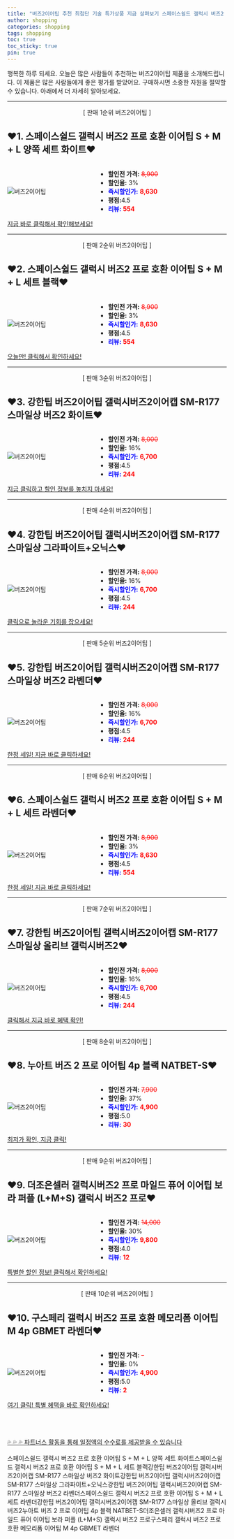 ```yaml
---
title: "버즈2이어팁 추천 최첨단 기술 특가상품 지금 살펴보기 스페이스쉴드 갤럭시 버즈2 프로 호환"
author: shopping
categories: shopping
tags: shopping
toc: true
toc_sticky: true
pin: true
---
```

행복한 하루 되세요. 오늘은 많은 사람들이 추천하는 버즈2이어팁 제품을 소개해드립니다. 이 제품은 많은 사람들에게 좋은 평가를 받았어요. 구매하시면 소중한 자원을 절약할 수 있습니다. 아래에서 더 자세히 알아보세요.

---
<p class="toplist" style="margin: 0 auto; display: block; width: fit-content;">[ 판매 1순위 버즈2이어팁 ]</p>

<h2><strong>❤️1. 스페이스쉴드 갤럭시 버즈2 프로 호환 이어팁 S + M + L 양쪽 세트 화이트❤️</strong></h2>

<div style="display: flex; align-items: center;">
    <div style="flex: 0.4;">
        <img src="https://thumbnail7.coupangcdn.com/thumbnails/remote/230x230ex/image/rs_quotation_api/lvx9e3dk/a5db65d7022f49af8be33901dea17d0f.jpg" alt="버즈2이어팁" style="max-width: 100%;">
    </div>
    <div style="flex: 0.6; margin-left: 10px;">
        <ul>
            <li><strong>할인전 가격:</strong> <del style="color: red;">8,900</del></li>
            <li><strong>할인율:</strong> 3%</li>
            <li><span style='color:blue'><strong>즉시할인가:</strong></span> <span style='color:red'><strong>8,630</strong></span></li>
            <li><strong>평점:</strong>4.5</li>
            <li><span style='color:blue'><strong>리뷰:</strong></span> <span style='color:red'><strong>554</strong></span></li>
        </ul>
    </div>
</div>
<div class="center">
    <a href="https://William4Davisa.github.io?lptag=AF9450613&subid=githubio&pageKey=7141407937&traceid=V0-153&itemId=17931434965&vendorItemId=85093632241" class="myButton">
        지금 바로 클릭해서 확인해보세요!
    </a>
</div>


---
<p class="toplist" style="margin: 0 auto; display: block; width: fit-content;">[ 판매 2순위 버즈2이어팁 ]</p>

<h2><strong>❤️2. 스페이스쉴드 갤럭시 버즈2 프로 호환 이어팁 S + M + L 세트 블랙❤️</strong></h2>

<div style="display: flex; align-items: center;">
    <div style="flex: 0.4;">
        <img src="https://thumbnail6.coupangcdn.com/thumbnails/remote/230x230ex/image/rs_quotation_api/gdxzivik/dd6d32ddbf4c48a1ab19ce6d54535c6f.jpg" alt="버즈2이어팁" style="max-width: 100%;">
    </div>
    <div style="flex: 0.6; margin-left: 10px;">
        <ul>
            <li><strong>할인전 가격:</strong> <del style="color: red;">8,900</del></li>
            <li><strong>할인율:</strong> 3%</li>
            <li><span style='color:blue'><strong>즉시할인가:</strong></span> <span style='color:red'><strong>8,630</strong></span></li>
            <li><strong>평점:</strong>4.5</li>
            <li><span style='color:blue'><strong>리뷰:</strong></span> <span style='color:red'><strong>554</strong></span></li>
        </ul>
    </div>
</div>
<div class="center">
    <a href="https://William4Davisa.github.io?lptag=AF9450613&subid=githubio&pageKey=7141407937&traceid=V0-153&itemId=17930179144&vendorItemId=85092488516" class="myButton">
        오늘만! 클릭해서 확인하세요!
    </a>
</div>


---
<p class="toplist" style="margin: 0 auto; display: block; width: fit-content;">[ 판매 3순위 버즈2이어팁 ]</p>

<h2><strong>❤️3. 강한팁 버즈2이어팁 갤럭시버즈2이어캡 SM-R177 스마일상 버즈2 화이트❤️</strong></h2>

<div style="display: flex; align-items: center;">
    <div style="flex: 0.4;">
        <img src="https://thumbnail6.coupangcdn.com/thumbnails/remote/230x230ex/image/vendor_inventory/781d/940f536903fbf89e375733db5755d2a0776ac0d839ad91369a17f67de8aa.jpg" alt="버즈2이어팁" style="max-width: 100%;">
    </div>
    <div style="flex: 0.6; margin-left: 10px;">
        <ul>
            <li><strong>할인전 가격:</strong> <del style="color: red;">8,000</del></li>
            <li><strong>할인율:</strong> 16%</li>
            <li><span style='color:blue'><strong>즉시할인가:</strong></span> <span style='color:red'><strong>6,700</strong></span></li>
            <li><strong>평점:</strong>4.5</li>
            <li><span style='color:blue'><strong>리뷰:</strong></span> <span style='color:red'><strong>244</strong></span></li>
        </ul>
    </div>
</div>
<div class="center">
    <a href="https://William4Davisa.github.io?lptag=AF9450613&subid=githubio&pageKey=7051601236&traceid=V0-153&itemId=17461691385&vendorItemId=84629539397" class="myButton">
        지금 클릭하고 할인 정보를 놓치지 마세요!
    </a>
</div>


---
<p class="toplist" style="margin: 0 auto; display: block; width: fit-content;">[ 판매 4순위 버즈2이어팁 ]</p>

<h2><strong>❤️4. 강한팁 버즈2이어팁 갤럭시버즈2이어캡 SM-R177 스마일상 그라파이트+오닉스❤️</strong></h2>

<div style="display: flex; align-items: center;">
    <div style="flex: 0.4;">
        <img src="https://thumbnail8.coupangcdn.com/thumbnails/remote/230x230ex/image/vendor_inventory/daab/ae2e1a81120b4ad76b8094bd3312ab2645b2129b1d5b67cc9be22179d16c.jpg" alt="버즈2이어팁" style="max-width: 100%;">
    </div>
    <div style="flex: 0.6; margin-left: 10px;">
        <ul>
            <li><strong>할인전 가격:</strong> <del style="color: red;">8,000</del></li>
            <li><strong>할인율:</strong> 16%</li>
            <li><span style='color:blue'><strong>즉시할인가:</strong></span> <span style='color:red'><strong>6,700</strong></span></li>
            <li><strong>평점:</strong>4.5</li>
            <li><span style='color:blue'><strong>리뷰:</strong></span> <span style='color:red'><strong>244</strong></span></li>
        </ul>
    </div>
</div>
<div class="center">
    <a href="https://William4Davisa.github.io?lptag=AF9450613&subid=githubio&pageKey=7051601236&traceid=V0-153&itemId=17461691384&vendorItemId=84629539392" class="myButton">
        클릭으로 놀라운 기회를 잡으세요!
    </a>
</div>


---
<p class="toplist" style="margin: 0 auto; display: block; width: fit-content;">[ 판매 5순위 버즈2이어팁 ]</p>

<h2><strong>❤️5. 강한팁 버즈2이어팁 갤럭시버즈2이어캡 SM-R177 스마일상 버즈2 라벤더❤️</strong></h2>

<div style="display: flex; align-items: center;">
    <div style="flex: 0.4;">
        <img src="https://thumbnail6.coupangcdn.com/thumbnails/remote/230x230ex/image/vendor_inventory/ef39/3d381557c65ae2111b127914ca6af82eeb97029f4b19bd65ba804412547a.jpg" alt="버즈2이어팁" style="max-width: 100%;">
    </div>
    <div style="flex: 0.6; margin-left: 10px;">
        <ul>
            <li><strong>할인전 가격:</strong> <del style="color: red;">8,000</del></li>
            <li><strong>할인율:</strong> 16%</li>
            <li><span style='color:blue'><strong>즉시할인가:</strong></span> <span style='color:red'><strong>6,700</strong></span></li>
            <li><strong>평점:</strong>4.5</li>
            <li><span style='color:blue'><strong>리뷰:</strong></span> <span style='color:red'><strong>244</strong></span></li>
        </ul>
    </div>
</div>
<div class="center">
    <a href="https://William4Davisa.github.io?lptag=AF9450613&subid=githubio&pageKey=7051601236&traceid=V0-153&itemId=17461691383&vendorItemId=84629539387" class="myButton">
        한정 세일! 지금 바로 클릭하세요!
    </a>
</div>


---
<p class="toplist" style="margin: 0 auto; display: block; width: fit-content;">[ 판매 6순위 버즈2이어팁 ]</p>

<h2><strong>❤️6. 스페이스쉴드 갤럭시 버즈2 프로 호환 이어팁 S + M + L 세트 라벤더❤️</strong></h2>

<div style="display: flex; align-items: center;">
    <div style="flex: 0.4;">
        <img src="https://thumbnail9.coupangcdn.com/thumbnails/remote/230x230ex/image/rs_quotation_api/xsecqnyf/43b3f2d2be4b40f69944eb6a78e3fbcd.jpg" alt="버즈2이어팁" style="max-width: 100%;">
    </div>
    <div style="flex: 0.6; margin-left: 10px;">
        <ul>
            <li><strong>할인전 가격:</strong> <del style="color: red;">8,900</del></li>
            <li><strong>할인율:</strong> 3%</li>
            <li><span style='color:blue'><strong>즉시할인가:</strong></span> <span style='color:red'><strong>8,630</strong></span></li>
            <li><strong>평점:</strong>4.5</li>
            <li><span style='color:blue'><strong>리뷰:</strong></span> <span style='color:red'><strong>554</strong></span></li>
        </ul>
    </div>
</div>
<div class="center">
    <a href="https://William4Davisa.github.io?lptag=AF9450613&subid=githubio&pageKey=7141407937&traceid=V0-153&itemId=17930179147&vendorItemId=85092488536" class="myButton">
        한정 세일! 지금 바로 클릭하세요!
    </a>
</div>


---
<p class="toplist" style="margin: 0 auto; display: block; width: fit-content;">[ 판매 7순위 버즈2이어팁 ]</p>

<h2><strong>❤️7. 강한팁 버즈2이어팁 갤럭시버즈2이어캡 SM-R177 스마일상 올리브 갤럭시버즈2❤️</strong></h2>

<div style="display: flex; align-items: center;">
    <div style="flex: 0.4;">
        <img src="https://thumbnail6.coupangcdn.com/thumbnails/remote/230x230ex/image/vendor_inventory/7665/7c7a9f6534f440c546325aaa45662e991aa077b65866acdcfbabf78c3169.jpg" alt="버즈2이어팁" style="max-width: 100%;">
    </div>
    <div style="flex: 0.6; margin-left: 10px;">
        <ul>
            <li><strong>할인전 가격:</strong> <del style="color: red;">8,000</del></li>
            <li><strong>할인율:</strong> 16%</li>
            <li><span style='color:blue'><strong>즉시할인가:</strong></span> <span style='color:red'><strong>6,700</strong></span></li>
            <li><strong>평점:</strong>4.5</li>
            <li><span style='color:blue'><strong>리뷰:</strong></span> <span style='color:red'><strong>244</strong></span></li>
        </ul>
    </div>
</div>
<div class="center">
    <a href="https://William4Davisa.github.io?lptag=AF9450613&subid=githubio&pageKey=7051601236&traceid=V0-153&itemId=17461691386&vendorItemId=84629539401" class="myButton">
        클릭해서 지금 바로 혜택 확인!
    </a>
</div>


---
<p class="toplist" style="margin: 0 auto; display: block; width: fit-content;">[ 판매 8순위 버즈2이어팁 ]</p>

<h2><strong>❤️8. 누아트 버즈 2 프로 이어팁 4p 블랙 NATBET-S❤️</strong></h2>

<div style="display: flex; align-items: center;">
    <div style="flex: 0.4;">
        <img src="https://thumbnail7.coupangcdn.com/thumbnails/remote/230x230ex/image/retail/images/1149293660213159-df8b957a-7253-4818-b04d-3edc85c0f4cb.jpg" alt="버즈2이어팁" style="max-width: 100%;">
    </div>
    <div style="flex: 0.6; margin-left: 10px;">
        <ul>
            <li><strong>할인전 가격:</strong> <del style="color: red;">7,900</del></li>
            <li><strong>할인율:</strong> 37%</li>
            <li><span style='color:blue'><strong>즉시할인가:</strong></span> <span style='color:red'><strong>4,900</strong></span></li>
            <li><strong>평점:</strong>5.0</li>
            <li><span style='color:blue'><strong>리뷰:</strong></span> <span style='color:red'><strong>30</strong></span></li>
        </ul>
    </div>
</div>
<div class="center">
    <a href="https://William4Davisa.github.io?lptag=AF9450613&subid=githubio&pageKey=8118935725&traceid=V0-153&itemId=23021457232&vendorItemId=90055235644" class="myButton">
        최저가 확인, 지금 클릭!
    </a>
</div>


---
<p class="toplist" style="margin: 0 auto; display: block; width: fit-content;">[ 판매 9순위 버즈2이어팁 ]</p>

<h2><strong>❤️9. 더조은셀러 갤럭시버즈2 프로 마일드 퓨어 이어팁 보라 퍼플 (L+M+S) 갤럭시 버즈2 프로❤️</strong></h2>

<div style="display: flex; align-items: center;">
    <div style="flex: 0.4;">
        <img src="https://thumbnail7.coupangcdn.com/thumbnails/remote/230x230ex/image/vendor_inventory/4b6f/2beb6f5e769102c00c3b14e0b4c1f714ba5ad17240ba5d0f930708272603.jpg" alt="버즈2이어팁" style="max-width: 100%;">
    </div>
    <div style="flex: 0.6; margin-left: 10px;">
        <ul>
            <li><strong>할인전 가격:</strong> <del style="color: red;">14,000</del></li>
            <li><strong>할인율:</strong> 30%</li>
            <li><span style='color:blue'><strong>즉시할인가:</strong></span> <span style='color:red'><strong>9,800</strong></span></li>
            <li><strong>평점:</strong>4.0</li>
            <li><span style='color:blue'><strong>리뷰:</strong></span> <span style='color:red'><strong>12</strong></span></li>
        </ul>
    </div>
</div>
<div class="center">
    <a href="https://William4Davisa.github.io?lptag=AF9450613&subid=githubio&pageKey=7343080658&traceid=V0-153&itemId=18878362446&vendorItemId=86053765235" class="myButton">
        특별한 할인 정보! 클릭해서 확인하세요!
    </a>
</div>


---
<p class="toplist" style="margin: 0 auto; display: block; width: fit-content;">[ 판매 10순위 버즈2이어팁 ]</p>

<h2><strong>❤️10. 구스페리 갤럭시 버즈2 프로 호환 메모리폼 이어팁 M 4p GBMET 라벤더❤️</strong></h2>

<div style="display: flex; align-items: center;">
    <div style="flex: 0.4;">
        <img src="https://thumbnail10.coupangcdn.com/thumbnails/remote/230x230ex/image/retail/images/2024/07/05/12/9/a82f2656-66c3-4185-ad01-9216464dfc99.jpg" alt="버즈2이어팁" style="max-width: 100%;">
    </div>
    <div style="flex: 0.6; margin-left: 10px;">
        <ul>
            <li><strong>할인전 가격:</strong> <del style="color: red;">-</del></li>
            <li><strong>할인율:</strong> 0%</li>
            <li><span style='color:blue'><strong>즉시할인가:</strong></span> <span style='color:red'><strong>4,900</strong></span></li>
            <li><strong>평점:</strong>5.0</li>
            <li><span style='color:blue'><strong>리뷰:</strong></span> <span style='color:red'><strong>2</strong></span></li>
        </ul>
    </div>
</div>
<div class="center">
    <a href="https://William4Davisa.github.io?lptag=AF9450613&subid=githubio&pageKey=8209274891&traceid=V0-153&itemId=23558480537&vendorItemId=90584514679" class="myButton">
        여기 클릭! 특별 혜택을 바로 확인하세요!
    </a>
</div>

<br><br><br>[💦 💦 💦 파트너스 활동을 통해 일정액의 수수료를 제공받을 수 있습니다](https://link.coupang.com/a/bcpT2c)<br><br>스페이스쉴드 갤럭시 버즈2 프로 호환 이어팁 S + M + L 양쪽 세트 화이트스페이스쉴드 갤럭시 버즈2 프로 호환 이어팁 S + M + L 세트 블랙강한팁 버즈2이어팁 갤럭시버즈2이어캡 SM-R177 스마일상 버즈2 화이트강한팁 버즈2이어팁 갤럭시버즈2이어캡 SM-R177 스마일상 그라파이트+오닉스강한팁 버즈2이어팁 갤럭시버즈2이어캡 SM-R177 스마일상 버즈2 라벤더스페이스쉴드 갤럭시 버즈2 프로 호환 이어팁 S + M + L 세트 라벤더강한팁 버즈2이어팁 갤럭시버즈2이어캡 SM-R177 스마일상 올리브 갤럭시버즈2누아트 버즈 2 프로 이어팁 4p 블랙 NATBET-S더조은셀러 갤럭시버즈2 프로 마일드 퓨어 이어팁 보라 퍼플 (L+M+S) 갤럭시 버즈2 프로구스페리 갤럭시 버즈2 프로 호환 메모리폼 이어팁 M 4p GBMET 라벤더
